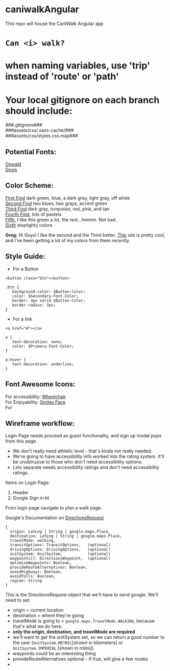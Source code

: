 # caniwalkAngular
This repo will house the CanIWalk Angular app

# `Can <i> walk?`

# when naming variables, use 'trip' instead of 'route' or 'path' #

# Your local gitignore on each branch should include: #

###.gitignore###   
###assets/css/.sass-cache/###   
###assets/css/styles.css.map###   

## Potential Fonts:

[Oswald](https://www.google.com/fonts/specimen/Oswald)  
[Dosis](https://www.google.com/fonts/specimen/Dosis)  

## Color Scheme:

[First Find](https://coolors.co/app/353535-3c6e71-ffffff-d9d9d9-284b63) dark green, blue, a dark gray, light gray, off white  
[Second Find](https://coolors.co/app/43adf5-0072bc-2c2429-8fe276-616661) two blues, two grays, accent green  
[Third Find](https://coolors.co/app/17bebb-2e282a-cd5334-edb88b-fad8d6) dark gray, turquoise, red, pink, and tan  
[Fourth Find](https://coolors.co/app/fe938c-e6b89c-ead2ac-9cafb7-4281a4), lots of pastels  
[Fifth](https://coolors.co/app/252f15-1f4a0c-db3a3e-4ea2be-57dddd), I like this green a lot, the rest...hmmm. Not bad.  
[Sixth](https://coolors.co/app/e4572e-17bebb-ffc914-2e282a-76b041) stoplighty colors  

**Greg:** Hi Guys! I like the second and the Third better. [This](https://coolors.co/) site is pretty cool, and I've been getting a lot of my colors from them recently.

## Style Guide:

- For a Button

```
<button class="btn"><button>
```

```
.btn {
   background-color: $Button-Color;
   color: $Secondary-Font-Color;
   border: 3px solid $Button-Color;
   border-radius: 3px;
}
```

- For a link

```
<a href="#"></a>
```

```
a {
   text-decoration: none;
   color: $Primary-Font-Color;
}

a:hover {
   text-decoration: underline;
}
```
## Font Awesome Icons:

For accessibility: [Wheelchair](http://fortawesome.github.io/Font-Awesome/icon/wheelchair/)  
For Enjoyability: [Smiley Face](http://fortawesome.github.io/Font-Awesome/icon/smile-o/)  
For


## Wireframe workflow:

Login Page needs proceed as guest functionality, and sign up modal pops from this page.
* We don't really need athletic level - that's kinda not really needed.
* We're going to have accessibility info worked into the rating system. It'll be unobtrusive to those who don't need accessibility options.
* Lets separate needs accessibility ratings and don't need accessibility ratings.

Items on Login Page:

1. Header
2. Google Sign in bt

From login page navigate to plan a walk page.


Google's Documentation on [DirectionsRequest](https://developers.google.com/maps/documentation/javascript/directions#DirectionsRequests)
```
{
  origin: LatLng | String | google.maps.Place,
  destination: LatLng | String | google.maps.Place,
  travelMode: walking,
  transitOptions: TransitOptions,   (optional)
  drivingOptions: DrivingOptions,   (optional)
  unitSystem: UnitSystem,           (optional)
  waypoints[]: DirectionsWaypoint,  (optional)
  optimizeWaypoints: Boolean,
  provideRouteAlternatives: Boolean,
  avoidHighways: Boolean,
  avoidTolls: Boolean,
  region: String
}
```
This is the DirectionsRequest object that we'll have to send google. We'll need to set:
* origin = current location
* destination = where they're going
* travelMode is going to = `google.maps.TravelMode.WALKING`, because that's what we do here.
* **only the origin, destination, and travelMode are required**
* we'll want to get the unitSystem set, so we can return a good number to the user (`UnitSystem.METRIC`[shown in kilometers] or `UnitSystem.IMPERIAL` [shown in miles])
* waypoints could be an interesting thing
* provideRouteAlternatives optional - if true, will give a few routes
*
